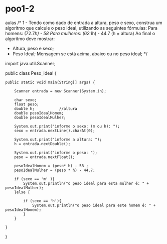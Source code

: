 # poo1-2
aulas
/*
1 - Tendo como dado de entrada a altura, peso e sexo, 
construa um algoritmo que calcule o peso ideal, utilizando as seguintes fórmulas:
Para homens: (72.7*h) - 58 
Para mulheres: (62.1*h) - 44.7 
(h = altura)
Ao final o algoritmo deve mostrar:
- Altura, peso e sexo;
- Peso Ideal;
Mensagem se está acima, abaixo ou no peso ideal; */

import java.util.Scanner;

public class Peso_ideal {

	public static void main(String[] args) {
		
		Scanner entrada = new Scanner(System.in);
		
		char sexo;
		float peso; 
		double h; 			//altura
		double pesoIdealHomem;
		double pesoIdealMulher;
		
		System.out.print("informe o sexo: (m ou h): ");
		sexo = entrada.nextLine().charAt(0);
		
		System.out.print("informe a altura: ");
		h = entrada.nextDouble();
		
		System.out.print("informe o peso: ");
		peso = entrada.nextFloat();
		
		pesoIdealHomem = (peso* h) - 58 ;
		pesoIdealMulher = (peso * h) - 44.7;
		
		if (sexo == 'm' ){
			System.out.println("o peso ideal para esta mulher é: " + pesoIdealMulher);
		}else { 
			
			if (sexo == 'h'){
				System.out.println("o peso ideal para este homem é: " + pesoIdealHomem);
			}
		}

	}

}
